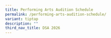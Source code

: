 ```yaml
---
title: Performing Arts Audition Schedule
permalink: /performing-arts-audition-schedule/
variant: tiptap
description: ""
third_nav_title: DSA 2026
---
```

